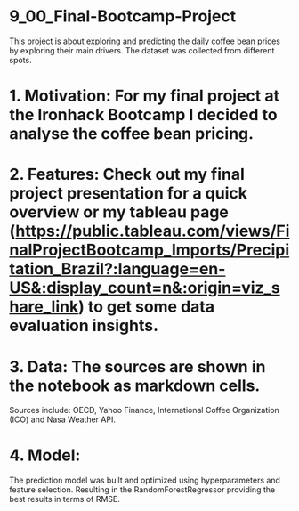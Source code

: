 # 9_00_Final-Bootcamp-Project
This project is about exploring and predicting the daily coffee bean prices by exploring their main drivers. The dataset was collected from different spots.


# 1. Motivation: For my final project at the Ironhack Bootcamp I decided to analyse the coffee bean pricing. 

# 2. Features: Check out my final project presentation for a quick overview or my tableau page (https://public.tableau.com/views/FinalProjectBootcamp_Imports/Precipitation_Brazil?:language=en-US&:display_count=n&:origin=viz_share_link) to get some data evaluation insights. 

# 3. Data: The sources are shown in the notebook as markdown cells.
Sources include: OECD, Yahoo Finance, International Coffee Organization (ICO) and Nasa Weather API.

# 4. Model:
The prediction model was built and optimized using hyperparameters and feature selection. Resulting in the RandomForestRegressor providing the best results in terms of RMSE.
